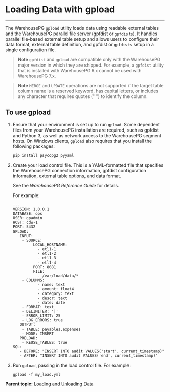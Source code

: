 # Loading Data with gpload
---

The WarehousePG `gpload` utility loads data using readable external tables and the WarehousePG parallel file server \(gpfdist or `gpfdists`\). It handles parallel file-based external table setup and allows users to configure their data format, external table definition, and gpfdist or `gpfdists` setup in a single configuration file.

> **Note** `gpfdist` and `gpload` are compatible only with the WarehousePG major version in which they are shipped. For example, a `gpfdist` utility that is installed with WarehousePG 6.x cannot be used with WarehousePG 7.x.

> **Note** `MERGE` and `UPDATE` operations are not supported if the target table column name is a reserved keyword, has capital letters, or includes any character that requires quotes \(" "\) to identify the column.

## <a id="du168147"></a>To use gpload

1.  Ensure that your environment is set up to run `gpload`. Some dependent files from your WarehousePG installation are required, such as gpfdist and Python 3, as well as network access to the WarehousePG segment hosts. On Windows clients, `gpload` also requires that you install the following packages:
    ```
    pip install psycopg2 pyyaml
    ```

2.  Create your load control file. This is a YAML-formatted file that specifies the WarehousePG connection information, gpfdist configuration information, external table options, and data format.

    See the *WarehousePG Reference Guide* for details.

    For example:

    ```
    ---
    VERSION: 1.0.0.1
    DATABASE: ops
    USER: gpadmin
    HOST: cdw-1
    PORT: 5432
    GPLOAD:
       INPUT:
        - SOURCE:
             LOCAL_HOSTNAME:
               - etl1-1
               - etl1-2
               - etl1-3
               - etl1-4
             PORT: 8081
             FILE: 
               - /var/load/data/*
        - COLUMNS:
               - name: text
               - amount: float4
               - category: text
               - descr: text
               - date: date
        - FORMAT: text
        - DELIMITER: '|'
        - ERROR_LIMIT: 25
        - LOG_ERRORS: true
       OUTPUT:
        - TABLE: payables.expenses
        - MODE: INSERT
       PRELOAD:
        - REUSE_TABLES: true 
    SQL:
       - BEFORE: "INSERT INTO audit VALUES('start', current_timestamp)"
       - AFTER: "INSERT INTO audit VALUES('end', current_timestamp)"
    
    ```

3.  Run `gpload`, passing in the load control file. For example:

    ```
    gpload -f my_load.yml
    
    ```


**Parent topic:** [Loading and Unloading Data](../../load/topics/g-loading-and-unloading-data.html)

